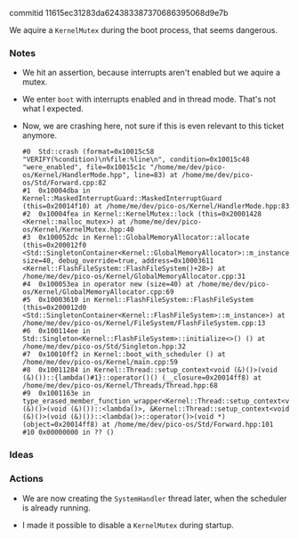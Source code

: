 commitid 11615ec31283da624383387370686395068d9e7b

We aquire a `KernelMutex` during the boot process, that seems dangerous.

### Notes

-   We hit an assertion, because interrupts aren't enabled but we aquire a mutex.

-   We enter `boot` with interrupts enabled and in thread mode.
    That's not what I expected.

-   Now, we are crashing here, not sure if this is even relevant to this ticket anymore.

    ```none
    #0  Std::crash (format=0x10015c58 "VERIFY(%condition)\n%file:%line\n", condition=0x10015c48 "were_enabled", file=0x10015c1c "/home/me/dev/pico-os/Kernel/HandlerMode.hpp", line=83) at /home/me/dev/pico-os/Std/Forward.cpp:82
    #1  0x10004dba in Kernel::MaskedInterruptGuard::MaskedInterruptGuard (this=0x20014f10) at /home/me/dev/pico-os/Kernel/HandlerMode.hpp:83
    #2  0x10004fea in Kernel::KernelMutex::lock (this=0x20001428 <Kernel::malloc_mutex>) at /home/me/dev/pico-os/Kernel/KernelMutex.hpp:40
    #3  0x100052dc in Kernel::GlobalMemoryAllocator::allocate (this=0x200012f0 <Std::SingletonContainer<Kernel::GlobalMemoryAllocator>::m_instance>, size=40, debug_override=true, address=0x10003611 <Kernel::FlashFileSystem::FlashFileSystem()+28>) at /home/me/dev/pico-os/Kernel/GlobalMemoryAllocator.cpp:31
    #4  0x100053ea in operator new (size=40) at /home/me/dev/pico-os/Kernel/GlobalMemoryAllocator.cpp:69
    #5  0x10003610 in Kernel::FlashFileSystem::FlashFileSystem (this=0x200012d0 <Std::SingletonContainer<Kernel::FlashFileSystem>::m_instance>) at /home/me/dev/pico-os/Kernel/FileSystem/FlashFileSystem.cpp:13
    #6  0x100114ee in Std::Singleton<Kernel::FlashFileSystem>::initialize<>() () at /home/me/dev/pico-os/Std/Singleton.hpp:32
    #7  0x10010ff2 in Kernel::boot_with_scheduler () at /home/me/dev/pico-os/Kernel/main.cpp:59
    #8  0x10011284 in Kernel::Thread::setup_context<void (&)()>(void (&)())::{lambda()#1}::operator()() (__closure=0x20014ff8) at /home/me/dev/pico-os/Kernel/Threads/Thread.hpp:68
    #9  0x1001163e in type_erased_member_function_wrapper<Kernel::Thread::setup_context<void (&)()>(void (&)())::<lambda()>, &Kernel::Thread::setup_context<void (&)()>(void (&)())::<lambda()>::operator()>(void *) (object=0x20014ff8) at /home/me/dev/pico-os/Std/Forward.hpp:101
    #10 0x00000000 in ?? ()
    ```

### Ideas

### Actions

-   We are now creating the `SystemHandler` thread later, when the scheduler is already running.

-   I made it possible to disable a `KernelMutex` during startup.
